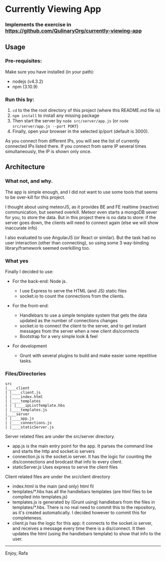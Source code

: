 # Currently Viewing App
### Implements the exercise in https://github.com/QulinaryOrg/currently-viewing-app

## Usage

### Pre-requisites:
Make sure you have installed (in your path):
  * nodejs (v4.3.2)  
  * npm (3.10.9)
  
### Run this by:
1. `cd` to the the root directory of this project (where this README.md file is)
2. `npm install` to install any missing package
3. Then start the server by `node src/server/app.js`  (or `node src/server/app.js --port PORT`)
4. Finally, open your browser in the selected ip/port (default is 3000). 

As you connect from different IPs, you will see the list of currently connected IPs listed there.
If you connect from same IP several times simultaneously, the IP is shown only once.

## Architecture
### What not, and why.
The app is simple enough, and I did not want to use some tools that seems to be over-kill for this project.

I thought about using meteorJS, as it provides BE and FE realtime (reactive) communication, but seemed overkill. Meteor
even starts a mongoDB sever for you, to store the data. But in this project there is no data to store: if the server 
goes down, the clients will need to connect again (else we will show inaccurate info) 

I also evaluated to use AngularJS (or React or similar). But the task had no user interaction (other than connecting), 
so using some 3 way-binding library/framework seemed overkilling too.

### What yes
Finally I decided to use:
* For the back-end: Node js.
  * I use Express to serve the HTML (and JS) static files
  * socket.io to count the connections from the clients.


* For the front-end:
  * Handlebars to use a simple template system that gets the data updated as the number of connections changes
  * socket.io to connect the client to the server, and to get instant messages from the server when a new client 
dis/connects
  * Bootstrap for a very simple look & feel


* For development
  * Grunt with several plugins to build and make easier some repetitive tasks.


### Files/Directories
```
src
|____client 
| |____client.js
| |____index.html
| |____templates
| | |____ipListTemplate.hbs
| |____templates.js
|____server
| |____app.js
| |____connections.js
| |____staticServer.js
```

Server related files are under the src/server directory.
* app.js is the main entry point for the app. It parses the command line and starts the http and socket.io servers
* connection.js is the socket.io server. It has the logic for counting the dis/connections and brodcast that info to every client.
* staticServer.js Uses express to serve the client files

Client related files are under the src/client directory
* index.html is the main (and only) html fil
* templates/*.hbs has all the handlebars templates (are html files to be compiled into templates.js)
* templates.js is generated by (Grunt using) handlebars from the files in templates/*.hbs. There is no real need to 
commit this to the repository, as it's created automatically. I decided however to commit this for completeness.
* client.js has the logic for this app: it connects to the socket.io server, and receives a message every time there is
a dis/connect. It then updates the html (using the handlebars template) to show that info to the user.

---
Enjoy, Rafa
